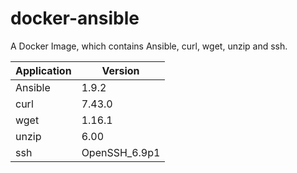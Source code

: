 # docker-ansible
A Docker Image, which contains Ansible, curl, wget, unzip and ssh.

| Application | Version |
|-------------|---------|
| Ansible | 1.9.2 |
| curl | 7.43.0 |
| wget | 1.16.1 |
| unzip | 6.00 |
| ssh | OpenSSH_6.9p1 |